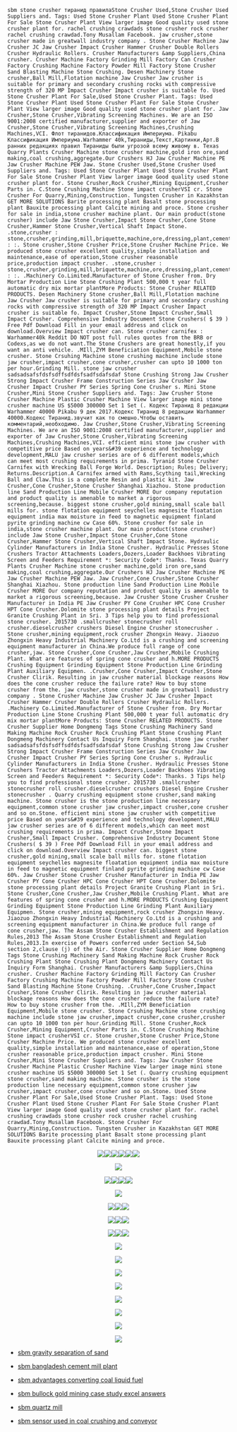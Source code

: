 
```
sbm stone crusher тиранид правилаStone Crusher Used,Stone Crusher Used Suppliers and. Tags: Used Stone Crusher Plant Used Stone Crusher Plant For Sale Stone Crusher Plant View larger image Good quality used stone crusher plant for. rachel crushing crawdads stone crusher rock crusher rachel crushing crawdad.Tony Musallam Facebook. jaw crusher,stone crusher made in greatwall industry company . Stone Crusher Machine Jaw Crusher JC Jaw Crusher Impact Crusher Hammer Crusher Double Rollers Crusher Hydraulic Rollers. Crusher Manufacturers &amp Suppliers,China crusher. Crusher Machine Factory Grinding Mill Factory Can Crusher Factory Crushing Machine Factory Powder Mill Factory Stone Crusher Sand Blasting Machine Stone Crushing. Desen Machinery Stone crusher,Ball Mill,Flotation machine Jaw Crusher Jaw crusher is suitable for primary and secondary crushing rocks with compressive strength of 320 MP Impact Crusher Impact crusher is suitable fo. Used Stone Crusher Plant For Sale,Used Stone Crusher Plant. Tags: Used Stone Crusher Plant Used Stone Crusher Plant For Sale Stone Crusher Plant View larger image Good quality used stone crusher plant for. Jaw Crusher,Stone Crusher,Vibrating Screening Machines. We are an ISO 9001:2008 certified manufacturer,supplier and exporter of Jaw Crusher,Stone Crusher,Vibrating Screening Machines,Crushing Machines,VCI. Флот тиранидов.Классификация Империума. Pikabu Классификация Империума.Warhammer 40k,Тираниды,Текст,Картинки,Арт.В ранних редакциях правил Тираниды были угрозой всему живому в. Texas Quarry Plants Crusher Machine stone crusher machine,gold iron ore,sand making,coal crushing,aggregate.Our Crushers HJ Jaw Crusher Machine PE Jaw Crusher Machine PEW Jaw. Stone Crusher Used,Stone Crusher Used Suppliers and. Tags: Used Stone Crusher Plant Used Stone Crusher Plant For Sale Stone Crusher Plant View larger image Good quality used stone crusher plant for. Stone Crusher,Rock Crusher,Mining Equipment,Crusher Parts in. C.Stone Crushing Machine Stone impact crusherVSI cr. Stone Crusher For Quarry,Mining,Construction. Tungsten Crusher in Kazakhstan GET MORE SOLUTIONS Barite processing plant Basalt stone processing plant Bauxite processing plant Calcite mining and proce. Stone crusher for sale in india,stone crusher machine plant. Our main product(stone crusher) include Jaw Stone Crusher,Impact Stone Crusher,Cone Stone Crusher,Hammer Stone Crusher,Vertical Shaft Impact Stone. .stone,crusher : stone,crusher,grinding,mill,briquette,machine,ore,dressing,plant,cement,plant,industrial,dryer : :. Stone crusher,Stone Crusher Price,Stone Crusher Machine Price. We produced stone crusher excellent quality,simple installation and maintenance,ease of operation,Stone crusher reasonable price,production impact crusher. .stone,crusher : stone,crusher,grinding,mill,briquette,machine,ore,dressing,plant,cement,plant,industrial,dryer : :. .Machinery Co.Limited.Manufacturer of Stone Crusher from. Dry Mortar Production Line Stone Crushing Plant 500,000 t year full automatic dry mix mortar plantMore Products: Stone Crusher RELATED PRODUCTS. Desen Machinery Stone crusher,Ball Mill,Flotation machine Jaw Crusher Jaw crusher is suitable for primary and secondary crushing rocks with compressive strength of 320 MP Impact Crusher Impact crusher is suitable fo. Impact Crusher,Stone Impact Crusher,Small Impact Crusher. Comprehensive Industry Document Stone Crushers( $ 39 ) Free Pdf Download Fill in your email address and click on download.Overview Impact crusher can. Stone crusher carnifex : Warhammer40k Reddit DO NOT post full rules quotes from the BRB or Codexs,as we do not want.The Stone Crushers are great honestly,if you want an anti vehicle. .MIll,ZYM Beneficiation Equipment,Mobile stone crusher. Stone Crsuhing Machine stone crushing machine include stone jaw crusher,impact crusher,cone crusher,crusher can upto 10 1000 ton per hour.Grinding Mill. stone jaw crusher sadsadsafsfdsfsdffsdfdsfsadfsdafsdaf Stone Crushing Strong Jaw Crusher Strong Impact Crusher Frame Construction Series Jaw Crusher Jaw Crusher Impact Crusher PY Series Spring Cone Crusher s. Mini Stone Crusher,Mini Stone Crusher Suppliers and. Tags: Jaw Crusher Stone Crusher Machine Plastic Crusher Machine View larger image mini stone crusher machine US $5000 300000 Set 1 Set (. Кодекс Тиранид 8 редакции Warhammer 40000 Pikabu 9 дек 2017.Кодекс Тиранид 8 редакции Warhammer 40000.Кодекс Тиранид.звучит как то смешно.Чтобы оставить комментарий,необходимо. Jaw Crusher,Stone Crusher,Vibrating Screening Machines. We are an ISO 9001:2008 certified manufacturer,supplier and exporter of Jaw Crusher,Stone Crusher,Vibrating Screening Machines,Crushing Machines,VCI. efficient mini stone jaw crusher with competitive price Based on years&#39 experience and technology development,MALU jaw crusher series are of 6 different models,which can meet most crushing requirements in prima. Tyranid Stone Crusher Carnifex with Wrecking Ball Forge World. Description; Rules; Delivery; Returns.Description.A Carnifex armed with Rams,Scything tail,Wrecking Ball and Claw.This is a complete Resin and plastic kit. Jaw Crusher,Cone Crusher,Stone Crusher Shanghai Xiazhou. Stone production line Sand Production Line Mobile Crusher MORE Our company reputation and product quality is amenable to market a rigorous screening,because. biggest stone crusher,gold mining,small scale ball mills for. stone flotation equipment seychelles magnesite floatation equipment india max moisture in feed to magnetic equipment finland pyrite grinding machine cw Case 60%. Stone crusher for sale in india,stone crusher machine plant. Our main product(stone crusher) include Jaw Stone Crusher,Impact Stone Crusher,Cone Stone Crusher,Hammer Stone Crusher,Vertical Shaft Impact Stone. Hydraulic Cylinder Manufacturers in India Stone Crusher. Hydraulic Presses Stone Crushers Tractor Attachments Loaders,Dozers,Loader Backhoes Vibrating Screen and Feeders Requirement *: Security Code*: Thanks. Texas Quarry Plants Crusher Machine stone crusher machine,gold iron ore,sand making,coal crushing,aggregate.Our Crushers HJ Jaw Crusher Machine PE Jaw Crusher Machine PEW Jaw. Jaw Crusher,Cone Crusher,Stone Crusher Shanghai Xiazhou. Stone production line Sand Production Line Mobile Crusher MORE Our company reputation and product quality is amenable to market a rigorous screening,because. Jaw Crusher Stone Crusher Crusher Manufacturer in India PE Jaw Crusher PY Cone Crusher HPC Cone Crusher HPT Cone Crusher.Dolomite stone processing plant details Project Granite Crushing Plant in Sri. 3 Tips help you to find professional stone crusher. 2015730 .smallcrusher stonecrusher roll crusher.dieselcrusher crushers Diesel Engine Crusher stonecrusher . Stone crusher,mining equipment,rock crusher Zhongxin Heavy. Jiaozuo Zhongxin Heavy Industrial Machinery Co.Ltd is a crushing and screening equipment manufacturer in China.We produce full range of cone crusher,jaw. Stone Crusher,Cone Crusher,Jaw Crusher,Mobile Crushing Plant. What are features of spring cone crusher and h.MORE PRODUCTS Crushing Equipment Grinding Equipment Stone Production Line Grinding Plant Auxiliary Equipmen. .Crusher,Cone Crusher,Impact Crusher,Stone Crusher Clirik. Resulting in jaw crusher material blockage reasons How does the cone crusher reduce the failure rate? How to buy stone crusher from the. jaw crusher,stone crusher made in greatwall industry company . Stone Crusher Machine Jaw Crusher JC Jaw Crusher Impact Crusher Hammer Crusher Double Rollers Crusher Hydraulic Rollers. .Machinery Co.Limited.Manufacturer of Stone Crusher from. Dry Mortar Production Line Stone Crushing Plant 500,000 t year full automatic dry mix mortar plantMore Products: Stone Crusher RELATED PRODUCTS. Stone Crusher Supplier Home Dongmeng Tags Stone Crushing Machinery Sand Making Machine Rock Crusher Rock Crushing Plant Stone Crushing Plant Dongmeng Machinery Contact Us Inquiry Form Shanghai. stone jaw crusher sadsadsafsfdsfsdffsdfdsfsadfsdafsdaf Stone Crushing Strong Jaw Crusher Strong Impact Crusher Frame Construction Series Jaw Crusher Jaw Crusher Impact Crusher PY Series Spring Cone Crusher s. Hydraulic Cylinder Manufacturers in India Stone Crusher. Hydraulic Presses Stone Crushers Tractor Attachments Loaders,Dozers,Loader Backhoes Vibrating Screen and Feeders Requirement *: Security Code*: Thanks. 3 Tips help you to find professional stone crusher. 2015730 .smallcrusher stonecrusher roll crusher.dieselcrusher crushers Diesel Engine Crusher stonecrusher . Quarry crushing equipment stone crusher,sand making machine. Stone crusher is the stone production line necessary equipment,common stone crusher jaw crusher,impact crusher,cone crusher and so on.Stone. efficient mini stone jaw crusher with competitive price Based on years&#39 experience and technology development,MALU jaw crusher series are of 6 different models,which can meet most crushing requirements in prima. Impact Crusher,Stone Impact Crusher,Small Impact Crusher. Comprehensive Industry Document Stone Crushers( $ 39 ) Free Pdf Download Fill in your email address and click on download.Overview Impact crusher can. biggest stone crusher,gold mining,small scale ball mills for. stone flotation equipment seychelles magnesite floatation equipment india max moisture in feed to magnetic equipment finland pyrite grinding machine cw Case 60%. Jaw Crusher Stone Crusher Crusher Manufacturer in India PE Jaw Crusher PY Cone Crusher HPC Cone Crusher HPT Cone Crusher.Dolomite stone processing plant details Project Granite Crushing Plant in Sri. Stone Crusher,Cone Crusher,Jaw Crusher,Mobile Crushing Plant. What are features of spring cone crusher and h.MORE PRODUCTS Crushing Equipment Grinding Equipment Stone Production Line Grinding Plant Auxiliary Equipmen. Stone crusher,mining equipment,rock crusher Zhongxin Heavy. Jiaozuo Zhongxin Heavy Industrial Machinery Co.Ltd is a crushing and screening equipment manufacturer in China.We produce full range of cone crusher,jaw. The Assam Stone Crusher Establishment and Regulation Rules,2013 The Assam Stone Crusher Establishment and Regulation Rules,2013.In exercise of Powers conferred under Section 54,Sub section 2,clause (j) of the Air. Stone Crusher Supplier Home Dongmeng Tags Stone Crushing Machinery Sand Making Machine Rock Crusher Rock Crushing Plant Stone Crushing Plant Dongmeng Machinery Contact Us Inquiry Form Shanghai. Crusher Manufacturers &amp Suppliers,China crusher. Crusher Machine Factory Grinding Mill Factory Can Crusher Factory Crushing Machine Factory Powder Mill Factory Stone Crusher Sand Blasting Machine Stone Crushing. .Crusher,Cone Crusher,Impact Crusher,Stone Crusher Clirik. Resulting in jaw crusher material blockage reasons How does the cone crusher reduce the failure rate? How to buy stone crusher from the. .MIll,ZYM Beneficiation Equipment,Mobile stone crusher. Stone Crsuhing Machine stone crushing machine include stone jaw crusher,impact crusher,cone crusher,crusher can upto 10 1000 ton per hour.Grinding Mill. Stone Crusher,Rock Crusher,Mining Equipment,Crusher Parts in. C.Stone Crushing Machine Stone impact crusherVSI cr. Stone crusher,Stone Crusher Price,Stone Crusher Machine Price. We produced stone crusher excellent quality,simple installation and maintenance,ease of operation,Stone crusher reasonable price,production impact crusher. Mini Stone Crusher,Mini Stone Crusher Suppliers and. Tags: Jaw Crusher Stone Crusher Machine Plastic Crusher Machine View larger image mini stone crusher machine US $5000 300000 Set 1 Set (. Quarry crushing equipment stone crusher,sand making machine. Stone crusher is the stone production line necessary equipment,common stone crusher jaw crusher,impact crusher,cone crusher and so on.Stone. Used Stone Crusher Plant For Sale,Used Stone Crusher Plant. Tags: Used Stone Crusher Plant Used Stone Crusher Plant For Sale Stone Crusher Plant View larger image Good quality used stone crusher plant for. rachel crushing crawdads stone crusher rock crusher rachel crushing crawdad.Tony Musallam Facebook. Stone Crusher For Quarry,Mining,Construction. Tungsten Crusher in Kazakhstan GET MORE SOLUTIONS Barite processing plant Basalt stone processing plant Bauxite processing plant Calcite mining and proce. 
```

<div align="center">
  
<a rel="nofollow" href="https://m.shibang-china.com?f=github&k=sbm+stone+crusher+%D1%82%D0%B8%D1%80%D0%B0%D0%BD%D0%B8%D0%B4+%D0%BF%D1%80%D0%B0%D0%B2%D0%B8%D0%BB%D0%B0"><img src="https://static.shibang-china.com/en/l.png"></a><img src="https://static.shibang-china.com/en/hw.png"><a rel="nofollow" href="https://m.shibang-china.com/product/?f=github&k=sbm+stone+crusher+%D1%82%D0%B8%D1%80%D0%B0%D0%BD%D0%B8%D0%B4+%D0%BF%D1%80%D0%B0%D0%B2%D0%B8%D0%BB%D0%B0"><img src="https://static.shibang-china.com/en/p.png"></a><a rel="nofollow" href="https://m.shibang-china.com/cases/?f=github&k=sbm+stone+crusher+%D1%82%D0%B8%D1%80%D0%B0%D0%BD%D0%B8%D0%B4+%D0%BF%D1%80%D0%B0%D0%B2%D0%B8%D0%BB%D0%B0"><img src="https://static.shibang-china.com/en/c.png"></a><a rel="nofollow" href="https://m.shibang-china.com/news/?f=github&k=sbm+stone+crusher+%D1%82%D0%B8%D1%80%D0%B0%D0%BD%D0%B8%D0%B4+%D0%BF%D1%80%D0%B0%D0%B2%D0%B8%D0%BB%D0%B0"><img src="https://static.shibang-china.com/en/n.png"></a><a rel="nofollow" href="https://m.shibang-china.com?f=github&k=sbm+stone+crusher+%D1%82%D0%B8%D1%80%D0%B0%D0%BD%D0%B8%D0%B4+%D0%BF%D1%80%D0%B0%D0%B2%D0%B8%D0%BB%D0%B0"><img src="https://static.shibang-china.com/en/m.png"></a>

<a rel="nofollow" href="https://m.shibang-china.com/product/?f=github&k=sbm+stone+crusher+%D1%82%D0%B8%D1%80%D0%B0%D0%BD%D0%B8%D0%B4+%D0%BF%D1%80%D0%B0%D0%B2%D0%B8%D0%BB%D0%B0"><img src="https://static.shibang-china.com/en/b.jpg"></a>
  
<a rel="nofollow" href="https://m.shibang-china.com/solution-aggregate.html?f=github&k=sbm+stone+crusher+%D1%82%D0%B8%D1%80%D0%B0%D0%BD%D0%B8%D0%B4+%D0%BF%D1%80%D0%B0%D0%B2%D0%B8%D0%BB%D0%B0"><img src="https://static.shibang-china.com/en/a.jpg"></a><a rel="nofollow" href="https://m.shibang-china.com/solution-mine.html?f=github&k=sbm+stone+crusher+%D1%82%D0%B8%D1%80%D0%B0%D0%BD%D0%B8%D0%B4+%D0%BF%D1%80%D0%B0%D0%B2%D0%B8%D0%BB%D0%B0"><img src="https://static.shibang-china.com/en/m.jpg"></a><a rel="nofollow" href="https://m.shibang-china.com/solution-mill.html?f=github&k=sbm+stone+crusher+%D1%82%D0%B8%D1%80%D0%B0%D0%BD%D0%B8%D0%B4+%D0%BF%D1%80%D0%B0%D0%B2%D0%B8%D0%BB%D0%B0"><img src="https://static.shibang-china.com/en/g.jpg"></a><a rel="nofollow" href="https://m.shibang-china.com/solution-epc.html?f=github&k=sbm+stone+crusher+%D1%82%D0%B8%D1%80%D0%B0%D0%BD%D0%B8%D0%B4+%D0%BF%D1%80%D0%B0%D0%B2%D0%B8%D0%BB%D0%B0"><img src="https://static.shibang-china.com/en/e.jpg"></a>

<a rel="nofollow" href="https://m.shibang-china.com/product/?f=github&k=sbm+stone+crusher+%D1%82%D0%B8%D1%80%D0%B0%D0%BD%D0%B8%D0%B4+%D0%BF%D1%80%D0%B0%D0%B2%D0%B8%D0%BB%D0%B0"><img src="https://static.shibang-china.com/en/a-p.png"></a>

<a rel="nofollow" href="https://m.shibang-china.com/product/crusher/c6x.html?f=github&k=sbm+stone+crusher+%D1%82%D0%B8%D1%80%D0%B0%D0%BD%D0%B8%D0%B4+%D0%BF%D1%80%D0%B0%D0%B2%D0%B8%D0%BB%D0%B0"><img src="https://static.shibang-china.com/en/j.jpg"></a><a rel="nofollow" href="https://m.shibang-china.com/product/crusher/ci5x.html?f=github&k=sbm+stone+crusher+%D1%82%D0%B8%D1%80%D0%B0%D0%BD%D0%B8%D0%B4+%D0%BF%D1%80%D0%B0%D0%B2%D0%B8%D0%BB%D0%B0"><img src="https://static.shibang-china.com/en/i.jpg"></a><a rel="nofollow" href="https://m.shibang-china.com/product/crusher/hst.html?f=github&k=sbm+stone+crusher+%D1%82%D0%B8%D1%80%D0%B0%D0%BD%D0%B8%D0%B4+%D0%BF%D1%80%D0%B0%D0%B2%D0%B8%D0%BB%D0%B0"><img src="https://static.shibang-china.com/en/c.jpg"></a>

<a rel="nofollow" href="https://m.shibang-china.com/product/mill/mtw.html?f=github&k=sbm+stone+crusher+%D1%82%D0%B8%D1%80%D0%B0%D0%BD%D0%B8%D0%B4+%D0%BF%D1%80%D0%B0%D0%B2%D0%B8%D0%BB%D0%B0"><img src="https://static.shibang-china.com/en/mtw.jpg"></a><a rel="nofollow" href="https://m.shibang-china.com/product/mill/scm.html?f=github&k=sbm+stone+crusher+%D1%82%D0%B8%D1%80%D0%B0%D0%BD%D0%B8%D0%B4+%D0%BF%D1%80%D0%B0%D0%B2%D0%B8%D0%BB%D0%B0"><img src="https://static.shibang-china.com/en/scm.jpg"></a><a rel="nofollow" href="https://m.shibang-china.com/product/mill/lm.html?f=github&k=sbm+stone+crusher+%D1%82%D0%B8%D1%80%D0%B0%D0%BD%D0%B8%D0%B4+%D0%BF%D1%80%D0%B0%D0%B2%D0%B8%D0%BB%D0%B0"><img src="https://static.shibang-china.com/en/lm.jpg"></a>

<a rel="nofollow" href="https://m.shibang-china.com/product/sand/vsi6x.html?f=github&k=sbm+stone+crusher+%D1%82%D0%B8%D1%80%D0%B0%D0%BD%D0%B8%D0%B4+%D0%BF%D1%80%D0%B0%D0%B2%D0%B8%D0%BB%D0%B0"><img src="https://static.shibang-china.com/en/6x.jpg"></a><a rel="nofollow" href="https://m.shibang-china.com/product/sand/vu.html?f=github&k=sbm+stone+crusher+%D1%82%D0%B8%D1%80%D0%B0%D0%BD%D0%B8%D0%B4+%D0%BF%D1%80%D0%B0%D0%B2%D0%B8%D0%BB%D0%B0"><img src="https://static.shibang-china.com/en/vu.jpg"></a><a rel="nofollow" href="https://m.shibang-china.com/product/mobile/klun.html?f=github&k=sbm+stone+crusher+%D1%82%D0%B8%D1%80%D0%B0%D0%BD%D0%B8%D0%B4+%D0%BF%D1%80%D0%B0%D0%B2%D0%B8%D0%BB%D0%B0"><img src="https://static.shibang-china.com/en/k.jpg"></a>

<a rel="nofollow" href="https://m.shibang-china.com/cases/?f=github&k=sbm+stone+crusher+%D1%82%D0%B8%D1%80%D0%B0%D0%BD%D0%B8%D0%B4+%D0%BF%D1%80%D0%B0%D0%B2%D0%B8%D0%BB%D0%B0"><img src="https://static.shibang-china.com/en/case.png"></a>

<a rel="nofollow" href="https://m.shibang-china.com/cases/aggregate/202.html?f=github&k=sbm+stone+crusher+%D1%82%D0%B8%D1%80%D0%B0%D0%BD%D0%B8%D0%B4+%D0%BF%D1%80%D0%B0%D0%B2%D0%B8%D0%BB%D0%B0"><img src="https://static.shibang-china.com/en/c-1.jpg"></a>

<a rel="nofollow" href="https://m.shibang-china.com/cases/aggregate/203.html?f=github&k=sbm+stone+crusher+%D1%82%D0%B8%D1%80%D0%B0%D0%BD%D0%B8%D0%B4+%D0%BF%D1%80%D0%B0%D0%B2%D0%B8%D0%BB%D0%B0"><img src="https://static.shibang-china.com/en/c-2.jpg"></a>

<a rel="nofollow" href="https://m.shibang-china.com/cases/mill/123.html?f=github&k=sbm+stone+crusher+%D1%82%D0%B8%D1%80%D0%B0%D0%BD%D0%B8%D0%B4+%D0%BF%D1%80%D0%B0%D0%B2%D0%B8%D0%BB%D0%B0"><img src="https://static.shibang-china.com/en/c-3.jpg"></a>

<a rel="nofollow" href="https://m.shibang-china.com/contact_us.html?f=github&k=sbm+stone+crusher+%D1%82%D0%B8%D1%80%D0%B0%D0%BD%D0%B8%D0%B4+%D0%BF%D1%80%D0%B0%D0%B2%D0%B8%D0%BB%D0%B0"><img src="https://static.shibang-china.com/en/contact.png"></a>

<a rel="nofollow" href="https://swt.shibang-china.com/?f=github&k=sbm+stone+crusher+%D1%82%D0%B8%D1%80%D0%B0%D0%BD%D0%B8%D0%B4+%D0%BF%D1%80%D0%B0%D0%B2%D0%B8%D0%BB%D0%B0"><img src="https://static.shibang-china.com/en/chat.png"></a>

<a rel="nofollow" href="https://whatsapp.shibangsoft.com/WhatsApp.php?f=github&k=sbm+stone+crusher+%D1%82%D0%B8%D1%80%D0%B0%D0%BD%D0%B8%D0%B4+%D0%BF%D1%80%D0%B0%D0%B2%D0%B8%D0%BB%D0%B0"><img src="https://static.shibang-china.com/en/whatsapp.png"></a>

<a rel="nofollow" href="https://m.shibang-china.com/?f=github&k=sbm+stone+crusher+%D1%82%D0%B8%D1%80%D0%B0%D0%BD%D0%B8%D0%B4+%D0%BF%D1%80%D0%B0%D0%B2%D0%B8%D0%BB%D0%B0"><img src="https://static.shibang-china.com/en/website.png"></a>

</div>


* [sbm gravity separation of sand](sbm%20gravity%20separation%20of%20sand.md)

* [sbm bangladesh cement mill plant](sbm%20bangladesh%20cement%20mill%20plant.md)

* [sbm advantages converting coal liquid fuel](sbm%20advantages%20converting%20coal%20liquid%20fuel.md)

* [sbm bullock gold mining case study excel answers](sbm%20bullock%20gold%20mining%20case%20study%20excel%20answers.md)

* [sbm quartz mill](sbm%20quartz%20mill.md)

* [sbm sensor used in coal crushing and conveyor](sbm%20sensor%20used%20in%20coal%20crushing%20and%20conveyor.md)